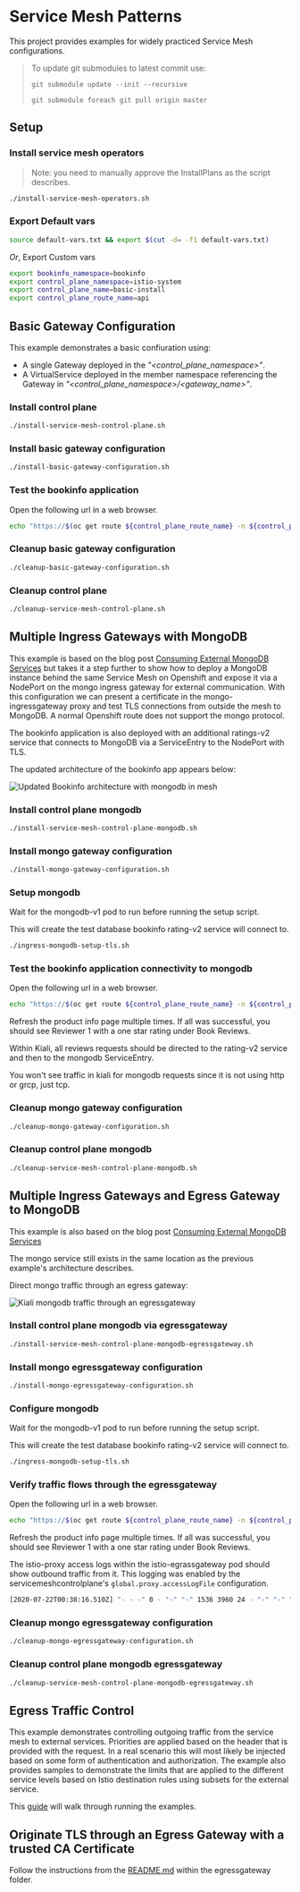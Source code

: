 # Service Mesh Patterns

This project provides examples for widely practiced Service Mesh configurations.

> To update git submodules to latest commit use:
>
> `git submodule update --init --recursive`
>
> `git submodule foreach git pull origin master`

## Setup

### Install service mesh operators

> Note: you need to manually approve the InstallPlans as the script describes.

```sh
./install-service-mesh-operators.sh
```

### Export Default vars

```sh
source default-vars.txt && export $(cut -d= -f1 default-vars.txt)
```

*Or*, Export Custom vars

```sh
export bookinfo_namespace=bookinfo
export control_plane_namespace=istio-system
export control_plane_name=basic-install
export control_plane_route_name=api
```

## Basic Gateway Configuration

This example demonstrates a basic confiuration using:

- A single Gateway deployed in the *"<control_plane_namespace>"*.
- A VirtualService deployed in the member namespace referencing the Gateway in *"<control_plane_namespace>/<gateway_name>"*.

### Install control plane

```sh
./install-service-mesh-control-plane.sh
```

### Install basic gateway configuration

```sh
./install-basic-gateway-configuration.sh
```

### Test the bookinfo application

Open the following url in a web browser.

```sh
echo "https://$(oc get route ${control_plane_route_name} -n ${control_plane_namespace} -o jsonpath={'.spec.host'})/productpage"
```

### Cleanup basic gateway configuration

```sh
./cleanup-basic-gateway-configuration.sh
```

### Cleanup control plane

```sh
./cleanup-service-mesh-control-plane.sh
```

## Multiple Ingress Gateways with MongoDB

This example is based on the blog post [Consuming External MongoDB Services](https://istio.io/latest/blog/2018/egress-mongo/) but takes it a step further to show how to deploy a MongoDB instance behind the same Service Mesh on Openshift and expose it via a NodePort on the mongo ingress gateway for external communication. With this configuration we can present a certificate in the mongo-ingressgateway proxy and test TLS connections from outside the mesh to MongoDB. A normal Openshift route does not support the mongo protocol.

The bookinfo application is also deployed with an additional ratings-v2 service that connects to MongoDB via a ServiceEntry to the NodePort with TLS.

The updated architecture of the bookinfo app appears below:

![Updated Bookinfo architecture with mongodb in mesh](./documentation/pictures/bookinfo-mongo.png)

### Install control plane mongodb

```sh
./install-service-mesh-control-plane-mongodb.sh
```

### Install mongo gateway configuration

```sh
./install-mongo-gateway-configuration.sh
```

### Setup mongodb

Wait for the mongodb-v1 pod to run before running the setup script.

This will create the test database bookinfo rating-v2 service will connect to.

```sh
./ingress-mongodb-setup-tls.sh
```

### Test the bookinfo application connectivity to mongodb

Open the following url in a web browser.

```sh
echo "https://$(oc get route ${control_plane_route_name} -n ${control_plane_namespace} -o jsonpath={'.spec.host'})/productpage"
```

Refresh the product info page multiple times. If all was successful, you should see Reviewer 1 with a one star rating under Book Reviews.

Within Kiali, all reviews requests should be directed to the rating-v2 service and then to the mongodb ServiceEntry.

You won't see traffic in kiali for mongodb requests since it is not using http or grcp, just tcp.

### Cleanup mongo gateway configuration

```sh
./cleanup-mongo-gateway-configuration.sh
```

### Cleanup control plane mongodb

```sh
./cleanup-service-mesh-control-plane-mongodb.sh
```

## Multiple Ingress Gateways and Egress Gateway to MongoDB

This example is also based on the blog post [Consuming External MongoDB Services](https://istio.io/latest/blog/2018/egress-mongo/#configure-tcp-traffic-from-sidecars-to-the-egress-gateway)

The mongo service still exists in the same location as the previous example's architecture describes.

Direct mongo traffic through an egress gateway:

![Kiali mongodb traffic through an egressgateway](./documentation/pictures/bookinfo-mongo-egressgateway.png)

### Install control plane mongodb via egressgateway

```sh
./install-service-mesh-control-plane-mongodb-egressgateway.sh
```

### Install mongo egressgateway configuration

```sh
./install-mongo-egressgateway-configuration.sh
```

### Configure mongodb

Wait for the mongodb-v1 pod to run before running the setup script.

This will create the test database bookinfo rating-v2 service will connect to.

```sh
./ingress-mongodb-setup-tls.sh
```

### Verify traffic flows through the egressgateway

Open the following url in a web browser.

```sh
echo "https://$(oc get route ${control_plane_route_name} -n ${control_plane_namespace} -o jsonpath={'.spec.host'})/productpage"
```

Refresh the product info page multiple times. If all was successful, you should see Reviewer 1 with a one star rating under Book Reviews.

The istio-proxy access logs within the istio-egrassgateway pod should show outbound traffic from it. This logging was enabled by the servicemeshcontrolplane's `global.proxy.accessLogFile` configuration.

```sh
[2020-07-22T00:38:16.510Z] "- - -" 0 - "-" "-" 1536 3960 24 - "-" "-" "-" "-" "13.58.124.191:27018" outbound|27018||my-mongo.tcp.svc 10.130.0.166:43250 10.130.0.166:15666 10.130.0.170:54548 - -
```

### Cleanup mongo egressgateway configuration

```sh
./cleanup-mongo-egressgateway-configuration.sh
```

### Cleanup control plane mongodb egressgateway

```sh
./cleanup-service-mesh-control-plane-mongodb-egressgateway.sh
```

## Egress Traffic Control

This example demonstrates controlling outgoing traffic from the service mesh to external services.  Priorities are applied based on the header that is provided with the request.  In a real scenario this will most likely be injected based on some form of authentication and authorization.  The example also provides samples to demonstrate the limits that are applied to the different service levels based on Istio destination rules using subsets for the external service.

This [guide](https://github.com/cloudfirst-dev/istio-egress-traffic-control) will walk through running the examples.

## Originate TLS through an Egress Gateway with a trusted CA Certificate

Follow the instructions from the [README.md](egressgateway/README.md) within the egressgateway folder.
